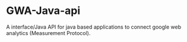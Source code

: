 # GWA-Java-api
A interface/Java API for java based applications to connect google web analytics (Measurement Protocol).
